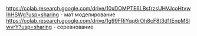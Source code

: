https://colab.research.google.com/drive/10xDOMPTE6LBsfrzsUHVJcoHtvwIhHSWg?usp=sharing - мат моделирование
https://colab.research.google.com/drive/1g99FRiYqq6rOh8cF8t3d1tEnpMSlwvrY?usp=sharing - соревнование
